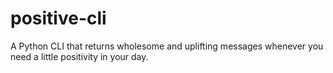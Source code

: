 # positive-cli

A Python CLI that returns wholesome and uplifting messages whenever you need a little positivity in your day.
